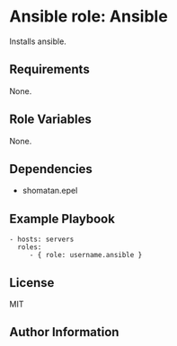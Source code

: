 Ansible role: Ansible
=========

Installs ansible.

Requirements
------------

None.

Role Variables
--------------

None.

Dependencies
------------

- shomatan.epel

Example Playbook
----------------

    - hosts: servers
      roles:
         - { role: username.ansible }

License
-------

MIT

Author Information
------------------
